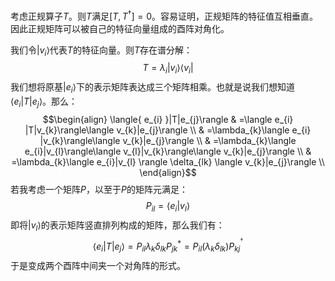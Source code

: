 
考虑正规算子$T$。则$T$满足$[T,T^{{\dagger}}]=0$。容易证明，正规矩阵的特征值互相垂直。因此正规矩阵可以被自己的特征向量组成的酉阵对角化。

我们令$|v_{i} \rangle$代表$T$的特征向量。则$T$存在谱分解：
$$T=\lambda_{i}|v_{i}\rangle\langle v_{i}|$$
我们想将原基$|e_{i}\rangle$下的表示矩阵表达成三个矩阵相乘。也就是说我们想知道$\langle{ e_{i} }|T|e_{j}\rangle$。那么：
$$\begin{align}
\langle{ e_{i} }|T|e_{j}\rangle & =\langle e_{i} |T|v_{k}\rangle\langle v_{k}|e_{j}\rangle \\
 & =\lambda_{k}\langle e_{i} |v_{k}\rangle\langle v_{k}|e_{j}\rangle \\
 & =\lambda_{k}\langle e_{i}|v_{l}\rangle\langle v_{l}|v_{k}\rangle\langle v_{k}|e_{j}\rangle \\
 & =\lambda_{k}\langle e_{i}|v_{l} \rangle \delta_{lk} \langle v_{k}|e_{j}\rangle \\
\end{align}$$
若我考虑一个矩阵$P$，以至于$P$的矩阵元满足：
$$P_{il}=\langle e_{i}|v_{l}\rangle$$
即将$|v_{l}\rangle$的表示矩阵竖直排列构成的矩阵，那么我们有：
$$\langle e_{i}|T| e_{j} \rangle=P_{il} \lambda_{k}\delta_{lk}P_{jk}^*=P_{il}(\lambda_{k}\delta_{lk})P_{kj}^{^{\dagger}}$$
于是变成两个酉阵中间夹一个对角阵的形式。
